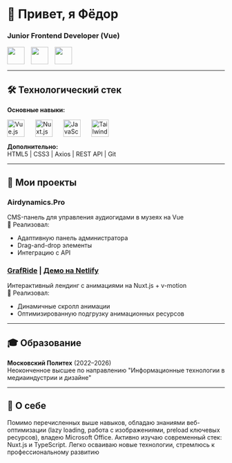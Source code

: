 # 👋 Привет, я Фёдор
### Junior Frontend Developer (Vue)

<div style="display: flex; gap: 15px;">
  <a href="https://t.me/ALFzza" style="text-decoration: none">
    <img src="https://cdn.simpleicons.org/telegram/26A5E4" width="40">
  </a>
  <a href="mailto:qiranem@gmail.com" style="text-decoration: none">
    <img src="https://cdn.simpleicons.org/gmail/EA4335" width="40">
  </a>
  <a href="https://github.com/ALFzz" style="text-decoration: none">
    <img src="https://cdn.simpleicons.org/github/fff" width="40">
  </a>
</div>

---

## 🛠️ Технологический стек
**Основные навыки:**  
<div style="display: flex; flex-direction: row;  gap: 25px;">
    <img src="https://cdn.simpleicons.org/vuedotjs/4FC08D" width="40" alt="Vue.js">
    <img src="https://cdn.simpleicons.org/nuxt/00DC82" width="40" alt="Nuxt.js">
    <img src="https://cdn.simpleicons.org/javascript/F7DF1E" width="40" alt="JavaScript">
    <img src="https://cdn.simpleicons.org/tailwindcss/06B6D4" width="40" alt="Tailwind CSS">
</div>

**Дополнительно:**  
HTML5 | CSS3 | Axios | REST API | Git

---

## 🚀 Мои проекты
### Airdynamics.Pro
CMS-панель для управления аудиогидами в музеях на Vue  
🔹 Реализовал:
- Адаптивную панель администратора
- Drag-and-drop элементы
- Интеграцию с API


### [GrafRide](https://github.com/ALFzz/grafride) | [Демо на Netlify](https://iridescent-cat-0bc2ab.netlify.app)
Интерактивный лендинг с анимациями на Nuxt.js + v-motion  
🔹 Реализовал:
- Динамичные скролл анимации
- Оптимизированную подгрузку анимационных ресурсов

---

## 🎓 Образование
**Московский Политех** (2022–2026)  
Неоконченное высшее по направлению "Информационные технологии в медиаиндустрии и дизайне"

---

## 🌟 О себе
Помимо перечисленных выше навыков, обладаю знаниями веб-оптимизации (lazy loading, работа с изображениями, preload ключевых ресурсов), владею Microsoft Office. Активно изучаю современный стек: Nuxt.js и TypeScript. Легко осваиваю новые технологии, стремлюсь к профессиональному развитию
